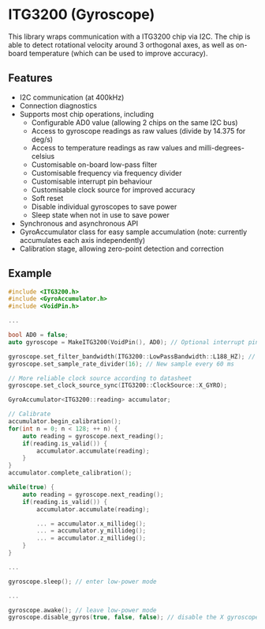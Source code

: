 # ITG3200 (Gyroscope)

This library wraps communication with a ITG3200 chip via I2C. The chip is able
to detect rotational velocity around 3 orthogonal axes, as well as on-board
temperature (which can be used to improve accuracy).

## Features

* I2C communication (at 400kHz)
* Connection diagnostics
* Supports most chip operations, including
  * Configurable AD0 value (allowing 2 chips on the same I2C bus)
  * Access to gyroscope readings as raw values (divide by 14.375 for deg/s)
  * Access to temperature readings as raw values and milli-degrees-celsius
  * Customisable on-board low-pass filter
  * Customisable frequency via frequency divider
  * Customisable interrupt pin behaviour
  * Customisable clock source for improved accuracy
  * Soft reset
  * Disable individual gyroscopes to save power
  * Sleep state when not in use to save power
* Synchronous and asynchronous API
* GyroAccumulator class for easy sample accumulation (note: currently
  accumulates each axis independently)
* Calibration stage, allowing zero-point detection and correction

## Example

```cpp
#include <ITG3200.h>
#include <GyroAccumulator.h>
#include <VoidPin.h>

...

bool AD0 = false;
auto gyroscope = MakeITG3200(VoidPin(), AD0); // Optional interrupt pin

gyroscope.set_filter_bandwidth(ITG3200::LowPassBandwidth::L188_HZ); // 1kHz
gyroscope.set_sample_rate_divider(16); // New sample every 60 ms

// More reliable clock source according to datasheet
gyroscope.set_clock_source_sync(ITG3200::ClockSource::X_GYRO);

GyroAccumulator<ITG3200::reading> accumulator;

// Calibrate
accumulator.begin_calibration();
for(int n = 0; n < 128; ++ n) {
	auto reading = gyroscope.next_reading();
	if(reading.is_valid()) {
		accumulator.accumulate(reading);
	}
}
accumulator.complete_calibration();

while(true) {
	auto reading = gyroscope.next_reading();
	if(reading.is_valid()) {
		accumulator.accumulate(reading);

		... = accumulator.x_millideg();
		... = accumulator.y_millideg();
		... = accumulator.z_millideg();
	}
}

...

gyroscope.sleep(); // enter low-power mode

...

gyroscope.awake(); // leave low-power mode
gyroscope.disable_gyros(true, false, false); // disable the X gyroscope
```
